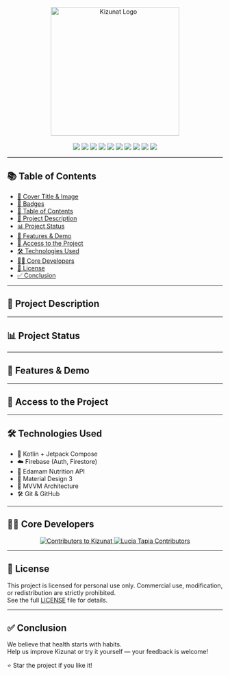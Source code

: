 <div align="center">
  <img src="https://github.com/user-attachments/assets/5c21e032-24e0-4f91-b9fc-c11be4dfa20d" alt="Kizunat Logo" width="300"/>
</div>

<br/>

<div align="center">

  <!-- Badges -->
  <img src="https://img.shields.io/badge/Firebase-FFCA28?logo=firebase&logoColor=black&style=for-the-badge"/>
  <img src="https://img.shields.io/badge/Kotlin-7F52FF?logo=kotlin&logoColor=white&style=for-the-badge"/>
  <img src="https://img.shields.io/badge/Jetpack%20Compose-4285F4?logo=android&logoColor=white&style=for-the-badge"/>
  <img src="https://img.shields.io/badge/Android-3DDC84?logo=android&logoColor=white&style=for-the-badge"/>
  <img src="https://img.shields.io/badge/Platform-Android%20Only-blue?style=for-the-badge&logo=google"/>
  <img src="https://img.shields.io/badge/Edamam%20API-00C851?style=for-the-badge&logo=leaflet&logoColor=white"/>
  <img src="https://img.shields.io/badge/Kizunat-Salud%20y%20Nutrici%C3%B3n-6BBF59?style=for-the-badge&logo=leaflet&logoColor=white"/>
  <img src="https://img.shields.io/badge/License-Personal%20Use%20Only-red.svg?style=for-the-badge"/>
  <img src="https://img.shields.io/badge/Status-Active-success?style=for-the-badge"/>
  <img src="https://img.shields.io/github/stars/AlejandroEleazar/Kizunat?style=for-the-badge&logo=github"/>

</div>

---

## 📚 Table of Contents

- [📌 Cover Title & Image](#-cover-title--image)
- [🏅 Badges](#-badges)
- [🧭 Table of Contents](#-table-of-contents)
- [📖 Project Description](#-project-description)
- [📊 Project Status](#-project-status)
- [🎯 Features & Demo](#-features--demo)
- [🔗 Access to the Project](#-access-to-the-project)
- [🛠️ Technologies Used](#️-technologies-used)
- [👨‍💻 Core Developers](#-core-developers)
- [📄 License](#-license)
- [✅ Conclusion](#-conclusion)

---

## 📖 Project Description

---

## 📊 Project Status

---

## 🎯 Features & Demo

---

## 🔗 Access to the Project

---

## 🛠️ **Technologies Used**

- 🧪 Kotlin + Jetpack Compose
- ☁️ Firebase (Auth, Firestore)
- 🌱 Edamam Nutrition API
- 🎨 Material Design 3
- 🧪 MVVM Architecture
- 🛠️ Git & GitHub

---

## 👨‍💻 Core Developers

<div align="center">

<a href="https://github.com/AlejandroEleazar/Kizunat/graphs/contributors">
  <img src="https://contrib.rocks/image?repo=AlejandroEleazar/Kizunat" alt="Contributors to Kizunat"/>
</a>

<a href="https://github.com/luciaTapiaGarcia/Ejercicio1/graphs/contributors">
  <img src="https://contrib.rocks/image?repo=luciaTapiaGarcia/Ejercicio1" alt="Lucia Tapia Contributors"/>
</a>

</div>

---

## 📄 License

This project is licensed for personal use only. Commercial use, modification, or redistribution are strictly prohibited.  
See the full [LICENSE](./LICENSE) file for details.

---

## ✅ Conclusion

We believe that health starts with habits.  
Help us improve Kizunat or try it yourself — your feedback is welcome!

⭐ Star the project if you like it!


